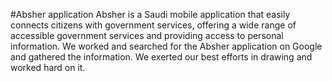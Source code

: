 #Absher application
Absher is a Saudi mobile application that easily connects citizens with government services, offering a wide range of accessible government services and providing access to personal information. We worked and searched for the Absher application on Google and gathered the information. We exerted our best efforts in drawing and worked hard on it.
